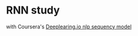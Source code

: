 # RNN study

with Coursera's [Deeplearing.io nlp sequency model](https://www.coursera.org/learn/nlp-sequence-models)

